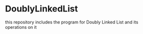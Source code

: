 # DoublyLinkedList
this repository includes the program for Doubly Linked List and its operations on it 
